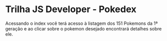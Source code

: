 # Trilha JS Developer - Pokedex

Acessando o index você terá acesso à listagem dos 151 Pokemons da 1ª geração e ao clicar sobre o pokemon desejado encontrará detalhes sobre ele.
